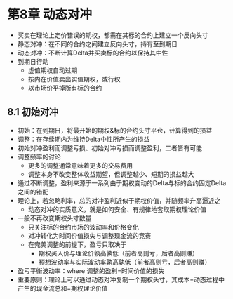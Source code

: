 # 第8章 动态对冲

* 买卖在理论上定价错误的期权，都需在其标的合约上建立一个反向头寸
* 静态对冲：在不同的合约之间建立反向头寸，持有至到期日
* 动态对冲：不断计算Delta并买卖标的合约以保持其中性
* 到期日行动
  * 虚值期权自动过期
  * 按内在价值卖出实值期权，或行权
  * 以市场价平掉所有标的合约

## 8.1 初始对冲

* 初始：在到期日，将最开始的期权&标的合约头寸平仓，计算得到的损益
* 调整：在存续期内为维持Delta中性所产生的损益
* 初始对冲盈利而调整亏损、初始对冲亏损而调整盈利，二者皆有可能
* 调整频率的讨论
  * 更多的调整通常意味着更多的交易费用
  * 调整本身不改变整体收益期望，但调整越少、短期的损益越大
* 通过不断调整，盈利来源于一系列由于期权变动的Delta与标的合约固定Delta之间的错配
* 理论上，若忽略利率，总的对冲盈利近似于期权价值，并随频率升高逼近之
  * 动态对冲的实质意义，就是如何安全、有规律地套取期权理论价值
* 一般不再改变期权头寸数量
  * 只关注标的合约市场的波动率和价格变化
  * 对冲转化为时间价值损失与调整现金流的竞赛
  * 在完美调整的前提下，盈亏只取决于
    * 期权买入价与理论价孰高孰低（前者高则亏，后者高则赚）
    * 预想波动率与实际波动率孰高孰低（前者高则亏，后者高则赚）
* 盈亏平衡波动率：where 调整的盈利=时间价值的损失
* 重要原则：理论上可以通过动态对冲复制一个期权头寸，其成本=动态过程中产生的现金流总和=期权理论价值